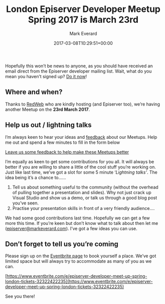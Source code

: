 ﻿---
title: London Episerver Developer Meetup Spring 2017 is March 23rd
date: 2017-03-08T10:29:51+00:00
author: Mark Everard
layout: post
color: rgb(0,0,0)
permalink: /2017/03/08/london-episerver-developer-meetup-spring-2017-is-march-23rd/
dsq_thread_id:
  - "5613243782"
hide-warning: true
categories:
  - Episerver
---
Hopefully this won&#8217;t be news to anyone, as you should have received an email direct from the Episerver developer mailing list. Wait, what do you mean you haven&#8217;t signed up? [Do it now](https://world.episerver.com/System/Users-and-profiles/Register1/)!

## Where and when?
Thanks to [RedWeb](https://www.redweb.com/) who are kindly hosting (and Episerver too), we&#8217;re having another Meetup on the **23rd March 2017**.&nbsp;

## Help us out / lightning talks
I&#8217;m always keen to hear your ideas and [feedback](https://docs.google.com/forms/d/e/1FAIpQLScc2B66UTHib4W8l4PiVBnVmunjUwoMqJHE56FTiVvHjQIWPQ/viewform) about our Meetups. Help me out and spend a few minutes to fill in the form below

[Leave us some feedback to help make these Meetups better](https://docs.google.com/forms/d/e/1FAIpQLScc2B66UTHib4W8l4PiVBnVmunjUwoMqJHE56FTiVvHjQIWPQ/viewform)

I&#8217;m equally as keen to get some contributions for you all. It will always be better if you are willing to share a little of the cool stuff you&#8217;re working on. Just like last time, we&#8217;ve got a slot for some 5 minute &#8216;_Lightning talks&#8217;_. The idea being it&#8217;s a chance to&#8230;&#8230;

1. Tell us about something useful to the community (without the overhead of pulling together a presentation and slides). Why not just crack up Visual Studio and show us a demo, or talk us through a good blog post you&#8217;ve seen.
2. Practise your presentation skills in front of a very friendly audience&#8230;.

We had some good contributions last time. Hopefully we can get a few more this time. If you&#8217;re keen but don&#8217;t know what to talk about then let me (episerver@markeverard.com). I&#8217;ve got a few ideas you can use.

## Don&#8217;t forget to tell us you&#8217;re coming

Please sign up on the [Eventbrite page](https://www.eventbrite.com/e/episerver-developer-meet-up-spring-london-tickets-32322422235) to book yourself a place. We&#8217;ve got limited space but will always try to accommodate as many of you as we can.

[https://www.eventbrite.com/e/episerver-developer-meet-up-spring-london-tickets-32322422235](https://www.eventbrite.com/e/episerver-developer-meet-up-spring-london-tickets-32322422235)

See you there!